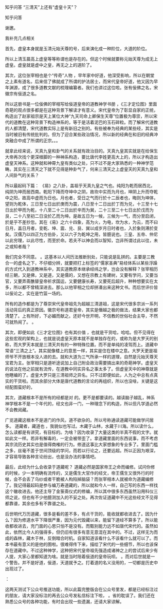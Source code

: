  
 知乎问答 “三清天”上还有“虚皇十天”？ 
 
 
 
 
 
 知乎问答 
 
 

 

 谢邀。 

 我补充几点相关 

 首先，虚皇本身就是玉清元始天尊的号，后来演化成一种阶位，大道的阶位。 

 所以上清玉晨高上虚皇等等称谓也是存在的。但这个时候就要称元始天尊为成无上虚皇。虚皇就是虚中之皇，再无之上的道阶了。 

 其次，这位张宰相也是个“传奇”人物 ，早年家中好道，他深受影响，所以在朝堂之上素有道名，后来信了佛就成了所谓的护法居士，而宋代皇帝好道，他又因为早年渊源，成了很多道教文献的梳理编纂者。我们也讲过这位啦。张有佞佛之名，宋徽宗有佞道之名。 

 所以这册书是一位佞佛的宰相写给佞道皇帝的道教神学书册 ，《三才定位图》里面奇葩的观点很多都是在这种背景下解读才有意义。宋代皇帝为了彰显自家的正统，构造出了赵家祖宗是天上某位大神“九天司命上卿保生天尊”位置极为尊崇，所以宋代的道教在这种背景下构造神系的，等于是活着泥巴的玉石碎粒。而了解宋代道教的人都清楚，宋代道教实际上是有新旧之别的。有些被奉为经典的某些经，其实是当时被旧有传统批判的。但为了迎合某些政治情况，所以新的经典在和旧的经典冲突融合中成了所谓的正宗。。。 

 就拿此经来说，天真九皇和卦气的关系就有政治目的。天真九皇其实就是在给保生大帝再次找个更深根脚的一种神系构造，要比唐代李姓更高大上的，所以才构造出虚皇天神系。这种就和神霄九皇有类似之处，只不过不是大家熟悉的一种神学范畴。其实在三清天之下就不见得是种卦气了，何来三清天之上虚皇天的天真九皇和人间卦气的关系？ 

 所以最起码下篇： 《易》之八卦，盖祖乎天真九皇之气也。纯阳为乾而居西北，纯阴为坤而居西南。乾阳下降而夺坤中之阴，故坎中实而为月也，坤阴上升而夺乾中之阳，故高中虚而为日也。月也者，受日之气而行於十二辰者也，晦则为坤体，望则为乾体，三日至七日出於庚而为震，八日至十二日出於丁而为兑，十三至十七日出於甲而为乾，十八至二十二日出於辛而为巽，二十三至二十七日出於戊而为艮，二十八至初二日没於乙而为坤。是故五日为一候，三候为一气，而分至启闭，於是乎不差抄忽。其在《易》之六十四象，高为火，为电，坎为水，为云，而不曰日月，盖日月者，变乾、坤、震、兑、艮、巽以成岁月日时者也，入於象则滞於变矣。汉儒乃以四正为方伯卦，又以六子为乾坤之用，皆臆说也。三皇、五帝、仲尼以此穷理，以此尽性，而至於命。若夫不以神会而以智知，岂非所谓过此以往，未之或知者哉？ 
 

 我们完全不同意。 。这基本以人间历法推断别处，只能说是乱拼的。主要是三教合一的虚名之下，不仔细分辨，就要把打上标签的“儒家圣典”易经体系以某些浮躁的方式代入到道教神系中，其实道教原本继承经纬之学，岂会没有解释？张宰相历经三朝，又是佛，又是道，又是儒的，又想在宗教上有建树，又要有学问，又要当官，又要弄斋醮替皇帝祈求国运，又要健康长寿，又要死后超升，种种想要实在太多，所以都不曾精深进去。那么以他宰相之位却拼凑出来这种文书。而后世评价皆以佞论之，实在是竹篮一场的。 

 所有的造作都是为了尊崇宋代皇帝祖先为超越三清道祖，这是宋代很多宗派一系列活动背后的真正原因。徽宗号称道君皇帝，其实是僭越之极的做法，结果大家也都清楚了。上有所好，下必媚而献之。还好今世开明，不信教的世俗社会主导，不然可就热闹了。 。 

 其次，即便如此《三才定位图》也有其价值 ，也就是干货哈，哈哈。但不见得在这些宏观的架构上，也就是说虚皇天原本就不是单独存在的，或称为是大罗天的别称，而大罗天本就是三清天共有的一种特殊位置。而不是单纯的凌驾而上。道藏中常语“三清之上”。其实就像楼上的意思一样，其实是住在楼中之意。大罗天更是祖师爷不开放根本没人进的去。就和大道为三气所承一样的道理，自然是元始天尊天宝君为主。张宰相只是道听途说加上自己附会政治需要搞出来的奇葩神学。虚皇天的说法在他之前就有流传，在道教中同实异名之事太多了。但虚皇天中的神尊就是他瞎编的了。虚皇大罗只是三清祖师之异名。只不过即便如此，人为之中总有点真实的干货啦。而其余部分大体是唐代道教的言论的再组织，所以也没啥，关键是这经配图蛮好的， 

 其次，道藏根本不是所有的经都是对 的。更不是都要读的。越读脑子越乱，神系神学根本不是一个年代的，经文也非一门，一种理念下的构造，所以但凡学道必然不会教阅藏。 

 广览道藏这根本不是道门的作风，道不欲杂的。所以号称通读道藏可能做学问居多。 道藏者，藏道也 ，我貌似也写过。木藏于山林，水藏于川海。所以读什么，怎么读都是有讲究，有目标的。为啥？因为收录了大量这类的半真不假的文字。就如此文一样。若非有解毒的，一定会被带歪了。拿道藏里面的东西说事，而不考虑其宗流历史其实也是值得商榷的行为。修道这事比大家想象的专业多了。里面门槛之多，丝毫不差于世间顶级的学问，而若以行论之，还要远超。所以正因为艰深，才容易导致各种言论纷出，也是没办法的事情吧。 

 最后，此经为什么会收录于道藏呢？ 道藏必然是国家帝王之命而编修。试问你修的时候，少一本明确有流传的，又是儒生大官作的经文，帝王儒生又很外行的时候，会不会丢了乌纱或者干脆被人构陷掉脑袋？而张宰相本人就被命为道藏编修了。我记得最起码是参与编万寿道藏的，所以就和今人一样，自己写的东西一样找这个辙收进去。他还主导了金箓斋仪式的修编，所以其中很多东西虽然沿用科仪三师之说，但也有不少他臆测加入的不妥之处。再次佐证道藏中不光这些经文不见得都靠谱，其余也多有不靠谱之处。 

 后世明代万历道藏，很多是看的差不多，有点干货的，能收就都收进去了。因为什么？因为修道水平下降很严重，因为元代毁藏以来，能留下道经不算多了。所以能收都收进去，充门面的心思只怕不是没有。而甄别能力远不如唐代宋代的。虽然如此，依然比今人的强得多，但仍旧有很多有意无意混在其中的。不过，这样无为而成的森林，藏木于林，反倒暗合时机。自家知道该看什么不该看什么就可以了。而本书最有意义的是他的图啦。很难得传下来，描绘了宋代的一些细节，所以也该保存在道藏中。不过这种神学，这种把宋代皇帝祖先强造成诸神之上的尝试后来少有人提，大家心里都知道为啥。就是当时陪着佞道的皇帝玩呗。 。而对后世就是一个警告。并不是好道，佞道，天道就予之。打着道的名义没用的，一切都是历史中出现过了。 

 

 ： 

 这两天测试下公众号推送功能，所以此篇完整版会在公众号里发，都是已经标注过的朋友，请大家没标注的再去公众号发私信标注下啦， 。省的耽误了。我们还在熟悉公众号的各种功能，有时会出现一些遗漏，还请大家谅解。 